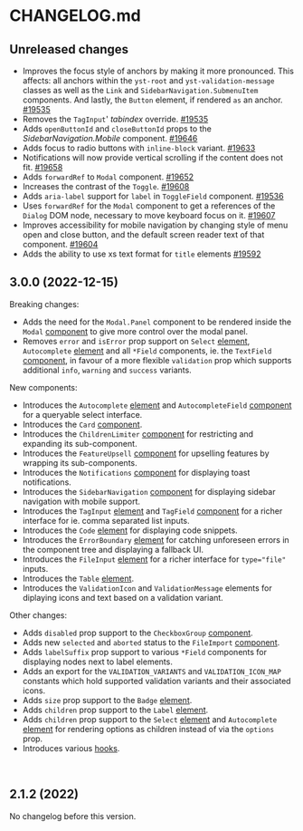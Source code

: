 # CHANGELOG.md

## Unreleased changes

* Improves the focus style of anchors by making it more pronounced. This affects: all anchors within the `yst-root` and `yst-validation-message` classes as well as the `Link` and `SidebarNavigation.SubmenuItem` components. And lastly, the `Button` element, if rendered `as` an anchor. [#19535](https://github.com/Yoast/wordpress-seo/pull/19535)
* Removes the `TagInput`' _tabindex_ override. [#19535](https://github.com/Yoast/wordpress-seo/pull/19535)
* Adds `openButtonId` and `closeButtonId` props to the _SidebarNavigation.Mobile_ component. [#19646](https://github.com/Yoast/wordpress-seo/pull/19646)
* Adds focus to radio buttons with `inline-block` variant. [#19633](https://github.com/Yoast/wordpress-seo/pull/19633)
* Notifications will now provide vertical scrolling if the content does not fit. [#19658](https://github.com/Yoast/wordpress-seo/pull/19658)
* Adds `forwardRef` to `Modal` component. [#19652](https://github.com/Yoast/wordpress-seo/pull/19652)
* Increases the contrast of the `Toggle`. [#19608](https://github.com/Yoast/wordpress-seo/pull/19608)
* Adds `aria-label` support for `label` in `ToggleField` component. [#19536](https://github.com/Yoast/wordpress-seo/pull/19536)
* Uses `forwardRef` for the `Modal` component to get a references of the `Dialog` DOM node, necessary to move keyboard focus on it. [#19607](https://github.com/Yoast/wordpress-seo/pull/19607)
* Improves accessibility for mobile navigation by changing style of menu open and close button, and the default screen reader text of that component. [#19604](https://github.com/Yoast/wordpress-seo/pull/19604)
* Adds the ability to use xs text format for `title` elements [#19592](https://github.com/Yoast/wordpress-seo/pull/19592)

## 3.0.0 (2022-12-15)

Breaking changes:
- Adds the need for the `Modal.Panel` component to be rendered inside the `Modal` [component](https://ui-library.yoast.com/?path=/docs/2-components-modal--factory) to give more control over the modal panel.
- Removes `error` and `isError` prop support on `Select` [element](https://ui-library.yoast.com/?path=/docs/1-elements-select--factory), `Autocomplete` [element](https://ui-library.yoast.com/?path=/docs/1-elements-autocomplete--factory) and all `*Field` components, ie. the `TextField` [component](https://ui-library.yoast.com/?path=/docs/2-components-text-field--factory), in favour of a more flexible `validation` prop which supports additional `info`, `warning` and `success` variants.

New components:
- Introduces the `Autocomplete` [element](https://ui-library.yoast.com/?path=/docs/1-elements-autocomplete--factory) and `AutocompleteField` [component](https://ui-library.yoast.com/?path=/docs/2-components-autocomplete-field--factory) for a queryable select interface.
- Introduces the `Card` [component](https://ui-library.yoast.com/?path=/docs/2-components-card--factory).
- Introduces the `ChildrenLimiter` [component](https://ui-library.yoast.com/?path=/docs/2-components-children-limiter--factory) for restricting and expanding its sub-component.
- Introduces the `FeatureUpsell` [component](https://ui-library.yoast.com/?path=/docs/2-components-feature-upsell--factory) for upselling features by wrapping its sub-components.
- Introduces the `Notifications` [component](https://ui-library.yoast.com/?path=/docs/2-components-notifications--factory) for displaying toast notifications.
- Introduces the `SidebarNavigation` [component](https://ui-library.yoast.com/?path=/docs/2-components-sidebar-navigation--factory) for displaying sidebar navigation with mobile support.
- Introduces the `TagInput` [element](https://ui-library.yoast.com/?path=/docs/1-elements-tag-input--factory) and `TagField` [component](https://ui-library.yoast.com/?path=/docs/2-components-tag-field--factory) for a richer interface for ie. comma separated list inputs.
- Introduces the `Code` [element](https://ui-library.yoast.com/?path=/docs/1-elements-code--factory) for displaying code snippets.
- Introduces the `ErrorBoundary` [element](https://ui-library.yoast.com/?path=/docs/1-elements-error-boundary--factory) for catching unforeseen errors in the component tree and displaying a fallback UI.
- Introduces the `FileInput` [element](https://ui-library.yoast.com/?path=/docs/1-elements-file-input--factory) for a richer interface for `type="file"` inputs.
- Introduces the `Table` [element](https://ui-library.yoast.com/?path=/docs/1-elements-table--factory).
- Introduces the `ValidationIcon` and `ValidationMessage` elements for diplaying icons and text based on a validation variant.

Other changes:
- Adds `disabled` prop support to the `CheckboxGroup` [component](https://ui-library.yoast.com/?path=/docs/2-components-checkbox-group--factory).
- Adds new `selected` and `aborted` status to the `FileImport` [component](https://ui-library.yoast.com/?path=/docs/2-components-file-import--factory).
- Adds `labelSuffix` prop support to various `*Field` components for displaying nodes next to label elements.
- Adds an export for the `VALIDATION_VARIANTS` and `VALIDATION_ICON_MAP` constants which hold supported validation variants and their associated icons.
- Adds `size` prop support to the `Badge` [element](https://ui-library.yoast.com/?path=/docs/1-elements-badge--factory).
- Adds `children`  prop support to the `Label` [element](https://ui-library.yoast.com/?path=/docs/1-elements-label--factory).
- Adds `children` prop support to the `Select` [element](https://ui-library.yoast.com/?path=/docs/1-elements-select--factory) and `Autocomplete` [element](https://ui-library.yoast.com/?path=/docs/1-elements-select--factory) for rendering options as children instead of via the `options` prop.
- Introduces various [hooks](https://ui-library.yoast.com/?path=/docs/other-exports-hooks--page).

&nbsp;

## 2.1.2 (2022)

No changelog before this version.
